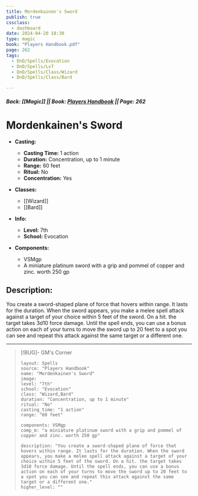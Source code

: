 ```yaml
---
title: Mordenkainen's Sword
publish: true
cssclass:
  - dashboard
date: 2024-04-20 18:30
type: magic
book: "Players Handbook.pdf"
page: 262
tags:
  - DnD/Spells/Evocation
  - DnD/Spells/Lv7
  - DnD/Spells/Class/Wizard
  - DnD/Spells/Class/Bard

---
```


##### Back: [[Magic]] || Book: [Players Handbook](https://drive.google.com/drive/folders/1O5bhpYizcIT5xxAoLOuzCRht_PVS7VSG?usp=sharing) || Page: 262

# Mordenkainen's Sword

- **Casting:**
    - **Casting Time:** 1 action
    - **Duration:** Concentration, up to 1 minute
    - **Range:** 60 feet
    - **Ritual:** No
    - **Concentration:** Yes
- **Classes:**
    - [[Wizard]]
    - [[Bard]]

- **Info:**
    - **Level:** 7th
    - **School:** Evocation
- **Components:**
    - VSMgp
    - A miniature platinum sword with a grip and pommel of copper and zinc. worth 250 gp

## Description:
You create a sword-shaped plane of force that hovers within range. It lasts for the duration. When the sword appears, you make a melee spell attack against a target of your choice within 5 feet of the sword. On a hit. the target takes 3d10 force damage. Until the spell ends, you can use a bonus action on each of your turns to move the sword up to 20 feet to a spot you can see and repeat this attack against the same target or a different one.



---

> [!BUG]- GM's Corner
>
> ```statblock
> layout: Spells
> source: "Players Handbook"
> name: "Mordenkainen's Sword"
> image: 
> level: "7th"
> school: "Evocation"
> class: "Wizard,Bard"
> duration: "Concentration, up to 1 minute"
> ritual: "No"
> casting_time: "1 action"
> range: "60 feet"
>
> components: VSMgp
> comp_m: "a miniature platinum sword with a grip and pommel of copper and zinc. worth 250 gp"
>
> description: "You create a sword-shaped plane of force that hovers within range. It lasts for the duration. When the sword appears, you make a melee spell attack against a target of your choice within 5 feet of the sword. On a hit. the target takes 3d10 force damage. Until the spell ends, you can use a bonus action on each of your turns to move the sword up to 20 feet to a spot you can see and repeat this attack against the same target or a different one."
> higher_level: ""
> ```
